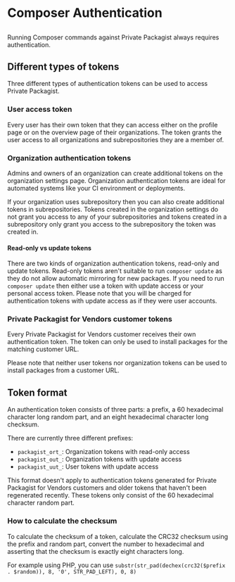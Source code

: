 # Composer Authentication
## 

Running Composer commands against Private Packagist always requires authentication.

## Different types of tokens
Three different types of authentication tokens can be used to access Private Packagist.

### User access token
Every user has their own token that they can access either on the profile page or on the overview page of their organizations.
The token grants the user access to all organizations and subrepositories they are a member of.

### Organization authentication tokens
Admins and owners of an organization can create additional tokens on the organization settings page.
Organization authentication tokens are ideal for automated systems like your CI environment or deployments.

If your organization uses subrepository then you can also create additional tokens in subrepositories.
Tokens created in the organization settings do not grant you access to any of your subrepositories and tokens created in
a subrepository only grant you access to the subrepository the token was created in.

#### Read-only vs update tokens
There are two kinds of organization authentication tokens, read-only and update tokens.
Read-only tokens aren't suitable to run `composer update` as they do not allow automatic mirroring for new packages.
If you need to run `composer update` then either use a token with update access or your personal access token.
Please note that you will be charged for authentication tokens with update access as if they were user accounts.

### Private Packagist for Vendors customer tokens
Every Private Packagist for Vendors customer receives their own authentication token.
The token can only be used to install packages for the matching customer URL.

Please note that neither user tokens nor organization tokens can be used to install packages from a customer URL.

## Token format
An authentication token consists of three parts: a prefix, a 60 hexadecimal character long random part, and an eight hexadecimal character long checksum.

There are currently three different prefixes:
* `packagist_ort_`: Organization tokens with read-only access
* `packagist_out_`: Organization tokens with update access
* `packagist_uut_`: User tokens with update access

This format doesn't apply to authentication tokens generated for Private Packagist for Vendors customers and older tokens that haven't been regenerated recently.
These tokens only consist of the 60 hexadecimal character random part.

### How to calculate the checksum
To calculate the checksum of a token, calculate the CRC32 checksum using the prefix and random part, convert the number to hexadecimal
and asserting that the checksum is exactly eight characters long.

For example using PHP, you can use `substr(str_pad(dechex(crc32($prefix . $random)), 8, '0', STR_PAD_LEFT), 0, 8)`

